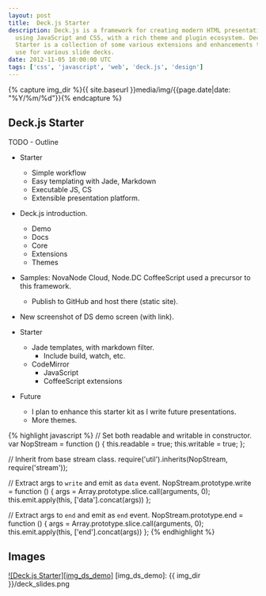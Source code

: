 ```yaml
---
layout: post
title:  Deck.js Starter
description: Deck.js is a framework for creating modern HTML presentations
  using JavaScript and CSS, with a rich theme and plugin ecosystem. Deck.js
  Starter is a collection of some various extensions and enhancements that I
  use for various slide decks.
date: 2012-11-05 10:00:00 UTC
tags: ['css', 'javascript', 'web', 'deck.js', 'design']
---
```

{% capture img_dir %}{{ site.baseurl }}media/img/{{page.date|date: "%Y/%m/%d"}}{% endcapture %}


## Deck.js Starter

TODO - Outline

* Starter

  * Simple workflow
  * Easy templating with Jade, Markdown
  * Executable JS, CS
  * Extensible presentation platform.

* Deck.js introduction.

  * Demo
  * Docs
  * Core
  * Extensions
  * Themes

* Samples: NovaNode Cloud, Node.DC CoffeeScript used a precursor to this
  framework.

  * Publish to GitHub and host there (static site).

* New screenshot of DS demo screen (with link).

* Starter

  * Jade templates, with markdown filter.
    * Include build, watch, etc.
  * CodeMirror
    * JavaScript
    * CoffeeScript extensions

* Future
  * I plan to enhance this starter kit as I write future presentations.
  * More themes.

{% highlight javascript %}
// Set both readable and writable in constructor.
var NopStream = function () {
  this.readable = true;
  this.writable = true;
};

// Inherit from base stream class.
require('util').inherits(NopStream, require('stream'));

// Extract args to `write` and emit as `data` event.
NopStream.prototype.write = function () {
  args = Array.prototype.slice.call(arguments, 0);
  this.emit.apply(this, ['data'].concat(args))
};

// Extract args to `end` and emit as `end` event.
NopStream.prototype.end = function () {
  args = Array.prototype.slice.call(arguments, 0);
  this.emit.apply(this, ['end'].concat(args))
};
{% endhighlight %}


## Images

[![Deck.js Starter][img_ds_demo]][ds_demo]
[img_ds_demo]: {{ img_dir }}/deck_slides.png


<!-- more start -->

[deckjs]: http://imakewebthings.com/deck.js/
[deckjs_docs]: http://imakewebthings.com/deck.js/docs/
[deckjs_intro]: http://imakewebthings.com/deck.js/introduction
[ds_repo]: https://github.com/ryan-roemer/deck.js-starter
[ds_demo]: http://ryan-roemer.github.com/deck.js-starter

<!-- more end -->
